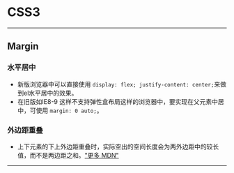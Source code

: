 # CSS3

***

## Margin

### 水平居中
* 新版浏览器中可以直接使用 `display: flex; justify-content: center;`来做到el水平居中的效果。
* 在旧版如IE8-9 这样不支持弹性盒布局这样的浏览器中，要实现在父元素中居中，可使用 `margin: 0 auto;`。

### 外边距重叠
* 上下元素的下上外边距重叠时，实际空出的空间长度会为两外边距中的较长值，而不是两边距之和。["更多 MDN"](https://developer.mozilla.org/zh-CN/docs/Web/CSS/CSS_Box_Model/Mastering_margin_collapsing)

***